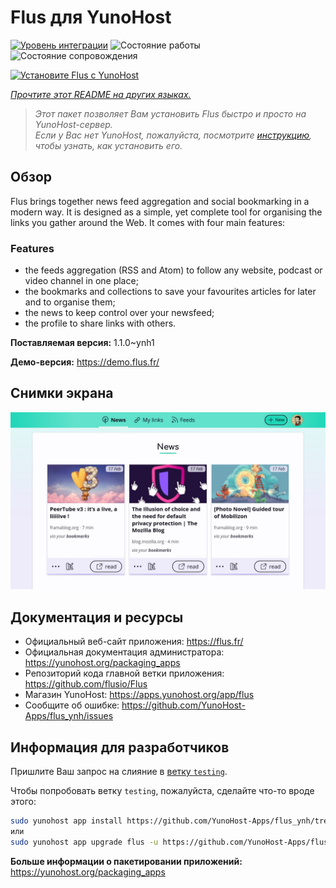 <!--
Важно: этот README был автоматически сгенерирован <https://github.com/YunoHost/apps/tree/master/tools/readme_generator>
Он НЕ ДОЛЖЕН редактироваться вручную.
-->

# Flus для YunoHost

[![Уровень интеграции](https://dash.yunohost.org/integration/flus.svg)](https://ci-apps.yunohost.org/ci/apps/flus/) ![Состояние работы](https://ci-apps.yunohost.org/ci/badges/flus.status.svg) ![Состояние сопровождения](https://ci-apps.yunohost.org/ci/badges/flus.maintain.svg)

[![Установите Flus с YunoHost](https://install-app.yunohost.org/install-with-yunohost.svg)](https://install-app.yunohost.org/?app=flus)

*[Прочтите этот README на других языках.](./ALL_README.md)*

> *Этот пакет позволяет Вам установить Flus быстро и просто на YunoHost-сервер.*  
> *Если у Вас нет YunoHost, пожалуйста, посмотрите [инструкцию](https://yunohost.org/install), чтобы узнать, как установить его.*

## Обзор

Flus brings together news feed aggregation and social bookmarking in a modern way. It is designed as a simple, yet complete tool for organising the links you gather around the Web. It comes with four main features:
### Features

- the feeds aggregation (RSS and Atom) to follow any website, podcast or video channel in one place;
- the bookmarks and collections to save your favourites articles for later and to organise them;
- the news to keep control over your newsfeed;
- the profile to share links with others.


**Поставляемая версия:** 1.1.0~ynh1

**Демо-версия:** <https://demo.flus.fr/>

## Снимки экрана

![Снимок экрана Flus](./doc/screenshots/screenshot.jpg)

## Документация и ресурсы

- Официальный веб-сайт приложения: <https://flus.fr/>
- Официальная документация администратора: <https://yunohost.org/packaging_apps>
- Репозиторий кода главной ветки приложения: <https://github.com/flusio/Flus>
- Магазин YunoHost: <https://apps.yunohost.org/app/flus>
- Сообщите об ошибке: <https://github.com/YunoHost-Apps/flus_ynh/issues>

## Информация для разработчиков

Пришлите Ваш запрос на слияние в [ветку `testing`](https://github.com/YunoHost-Apps/flus_ynh/tree/testing).

Чтобы попробовать ветку `testing`, пожалуйста, сделайте что-то вроде этого:

```bash
sudo yunohost app install https://github.com/YunoHost-Apps/flus_ynh/tree/testing --debug
или
sudo yunohost app upgrade flus -u https://github.com/YunoHost-Apps/flus_ynh/tree/testing --debug
```

**Больше информации о пакетировании приложений:** <https://yunohost.org/packaging_apps>
